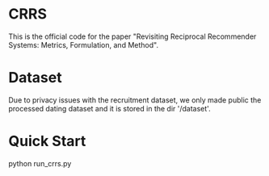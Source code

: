 # CRRS
This is the official code for the paper "Revisiting Reciprocal Recommender Systems: Metrics, Formulation, and Method". 

# Dataset
Due to privacy issues with the recruitment dataset, we only made public the processed dating dataset and it is stored in the dir '/dataset'.

# Quick Start
python run_crrs.py
